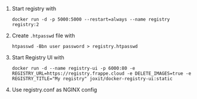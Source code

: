 1. Start registry with

    ```shell
    docker run -d -p 5000:5000 --restart=always --name registry registry:2
    ```

1. Create `.htpasswd` file with 

    ```
    htpasswd -Bbn user password > registry.htpasswd
    ```

1. Start Registry UI with
    ```
    docker run -d --name registry-ui -p 6000:80 -e REGISTRY_URL=https://registry.frappe.cloud -e DELETE_IMAGES=true -e REGISTRY_TITLE="My registry" joxit/docker-registry-ui:static
    ```

1. Use registry.conf as NGINX config